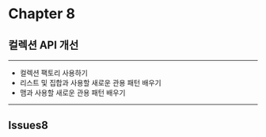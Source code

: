 # Chapter 8 
## 컬렉션 API 개선

---
- 컬렉션 팩토리 사용하기
- 리스트 및 집합과 사용할 새로운 관용 패턴 배우기
- 맴과 사용할 새로운 관용 패턴 배우기


---
## Issues8
